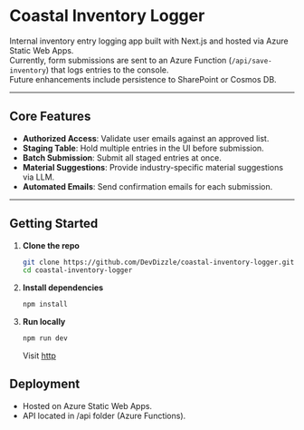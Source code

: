 # Coastal Inventory Logger

Internal inventory entry logging app built with Next.js and hosted via Azure Static Web Apps.  
Currently, form submissions are sent to an Azure Function (`/api/save-inventory`) that logs entries to the console.  
Future enhancements include persistence to SharePoint or Cosmos DB.

---

## Core Features

- **Authorized Access**: Validate user emails against an approved list.  
- **Staging Table**: Hold multiple entries in the UI before submission.  
- **Batch Submission**: Submit all staged entries at once.  
- **Material Suggestions**: Provide industry-specific material suggestions via LLM.  
- **Automated Emails**: Send confirmation emails for each submission. 


---

## Getting Started

1. **Clone the repo**  
   ```bash
   git clone https://github.com/DevDizzle/coastal-inventory-logger.git
   cd coastal-inventory-logger
   ```
2. **Install dependencies** 
   ```bash
   npm install
   ```
3. **Run locally**
   ```bash
   npm run dev
   ```
   Visit [http](http://localhost:3000)

## Deployment
- Hosted on Azure Static Web Apps.
- API located in /api folder (Azure Functions).
